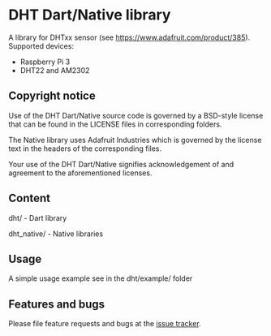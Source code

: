 # DHT Dart/Native library

A library for DHTxx sensor (see https://www.adafruit.com/product/385).
Supported devices:
- Raspberry Pi 3
- DHT22 and AM2302

## Copyright notice

Use of the DHT Dart/Native source code is governed by a BSD-style license that can be found in the LICENSE files in corresponding folders.

The Native library uses Adafruit Industries which is governed by the license text in the headers of the corresponding files.

Your use of the DHT Dart/Native signifies acknowledgement of and agreement to the aforementioned licenses.

## Content

dht/ - Dart library

dht_native/ - Native libraries

## Usage

A simple usage example see in the dht/example/ folder

## Features and bugs

Please file feature requests and bugs at the [issue tracker][tracker].

[tracker]: https://github.com/yolkhovyy/dht_dart/issues

